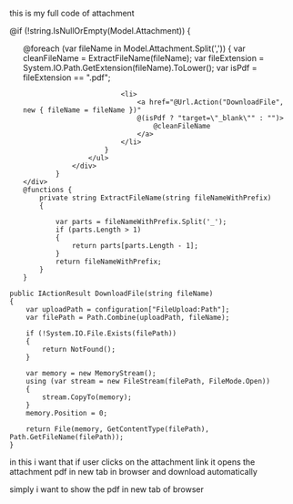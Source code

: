 this is my full code of attachment 
	<div class="col-sm-3">
			@if (!string.IsNullOrEmpty(Model.Attachment))
			{
				<div>
					<ul>
						@foreach (var fileName in Model.Attachment.Split(','))
						{
							var cleanFileName = ExtractFileName(fileName);
							var fileExtension = System.IO.Path.GetExtension(fileName).ToLower();
							var isPdf = fileExtension == ".pdf";

							<li>
								<a href="@Url.Action("DownloadFile", new { fileName = fileName })"
								@(isPdf ? "target=\"_blank\"" : "")>
									@cleanFileName
								</a>
							</li>
						}
					</ul>
				</div>
			}
	</div>
	@functions {
		private string ExtractFileName(string fileNameWithPrefix)
		{

			var parts = fileNameWithPrefix.Split('_');
			if (parts.Length > 1)
			{
				return parts[parts.Length - 1];
			}
			return fileNameWithPrefix;
		}
	}


</div>

	public IActionResult DownloadFile(string fileName)
	{
		var uploadPath = configuration["FileUpload:Path"];
		var filePath = Path.Combine(uploadPath, fileName);

		if (!System.IO.File.Exists(filePath))
		{
			return NotFound();
		}

		var memory = new MemoryStream();
		using (var stream = new FileStream(filePath, FileMode.Open))
		{
			stream.CopyTo(memory);
		}
		memory.Position = 0;

		return File(memory, GetContentType(filePath), Path.GetFileName(filePath));
	}

	
in this i want that if user clicks on the attachment link it opens the attachment pdf in new tab in browser and download automatically 

simply i want to show the pdf in new tab of browser
